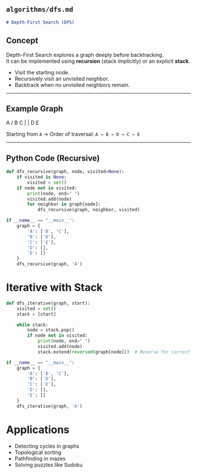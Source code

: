 ## `algorithms/dfs.md`
```markdown
# Depth-First Search (DFS)
```

## Concept
Depth-First Search explores a graph deeply before backtracking.  
It can be implemented using **recursion** (stack implicitly) or an explicit **stack**.

- Visit the starting node.
- Recursively visit an unvisited neighbor.
- Backtrack when no unvisited neighbors remain.

---

## Example Graph
A
/
B C
| |
D E


Starting from `A` → Order of traversal: `A → B → D → C → E`

---

## Python Code (Recursive)

```python
def dfs_recursive(graph, node, visited=None):
    if visited is None:
        visited = set()
    if node not in visited:
        print(node, end=" ")
        visited.add(node)
        for neighbor in graph[node]:
            dfs_recursive(graph, neighbor, visited)

if __name__ == "__main__":
    graph = {
        'A': ['B', 'C'],
        'B': ['D'],
        'C': ['E'],
        'D': [],
        'E': []
    }
    dfs_recursive(graph, 'A')
```

# Iterative with Stack
```python
def dfs_iterative(graph, start):
    visited = set()
    stack = [start]

    while stack:
        node = stack.pop()
        if node not in visited:
            print(node, end=" ")
            visited.add(node)
            stack.extend(reversed(graph[node]))  # Reverse for correct order

if __name__ == "__main__":
    graph = {
        'A': ['B', 'C'],
        'B': ['D'],
        'C': ['E'],
        'D': [],
        'E': []
    }
    dfs_iterative(graph, 'A')
```
# Applications
- Detecting cycles in graphs
- Topological sorting
- Pathfinding in mazes
- Solving puzzles like Sudoku
